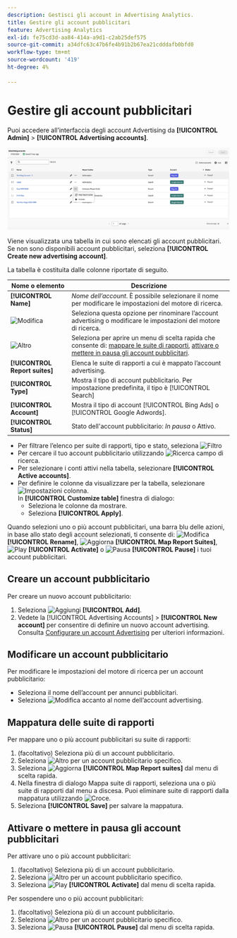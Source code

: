 ```yaml
---
description: Gestisci gli account in Advertising Analytics.
title: Gestire gli account pubblicitari
feature: Advertising Analytics
exl-id: fe75cd3d-aa84-414a-a9d1-c2ab25def575
source-git-commit: a34dfc63c47b6fe4b91b2b67ea21cdddafb0bfd0
workflow-type: tm+mt
source-wordcount: '419'
ht-degree: 4%

---
```


# Gestire gli account pubblicitari

Puoi accedere all’interfaccia degli account Advertising da **[!UICONTROL Admin]** > **[!UICONTROL Advertising accounts]**.

![Account pubblicitari](assets/manage-ad-accounts.png)

Viene visualizzata una tabella in cui sono elencati gli account pubblicitari. Se non sono disponibili account pubblicitari, seleziona **[!UICONTROL Create new advertising account]**.

La tabella è costituita dalle colonne riportate di seguito.

| Nome o elemento | Descrizione |
|---|---|
| **[!UICONTROL Name]** | *Nome dell’account*. È possibile selezionare il nome per modificare le impostazioni del motore di ricerca. |
| ![Modifica](https://spectrum.adobe.com/static/icons/workflow_18/Smock_Edit_18_N.svg) | Seleziona questa opzione per rinominare l’account advertising o modificare le impostazioni del motore di ricerca. |
| ![Altro](https://spectrum.adobe.com/static/icons/workflow_18/Smock_More_18_N.svg) | Seleziona per aprire un menu di scelta rapida che consente di: [mappare le suite di rapporti](#map-reporting-suites), [attivare o mettere in pausa gli account pubblicitari](#activate-or-pause-advertising-accounts). |
| **[!UICONTROL Report suites]** | Elenca le suite di rapporti a cui è mappato l’account advertising. |
| **[!UICONTROL Type]** | Mostra il tipo di account pubblicitario. Per impostazione predefinita, il tipo è [!UICONTROL Search] |
| **[!UICONTROL Account]** | Mostra il tipo di account [!UICONTROL Bing Ads] o [!UICONTROL Google Adwords]. |
| **[!UICONTROL Status]** | Stato dell&#39;account pubblicitario: *In pausa* o Attivo. |


- Per filtrare l’elenco per suite di rapporti, tipo e stato, seleziona ![Filtro](https://spectrum.adobe.com/static/icons/workflow_18/Smock_Filter_18_N.svg)
- Per cercare il tuo account pubblicitario utilizzando ![Ricerca](https://spectrum.adobe.com/static/icons/workflow_18/Smock_Search_18_N.svg) campo di ricerca.
- Per selezionare i conti attivi nella tabella, selezionare **[!UICONTROL Active accounts]**.
- Per definire le colonne da visualizzare per la tabella, selezionare ![Impostazioni colonna](https://spectrum.adobe.com/static/icons/workflow_18/Smock_ColumnSettings_18_N.svg). <br/>In **[!UICONTROL Customize table]** finestra di dialogo:
   - Seleziona le colonne da mostrare.
   - Seleziona **[!UICONTROL Apply]**.

Quando selezioni uno o più account pubblicitari, una barra blu delle azioni, in base allo stato degli account selezionati, ti consente di: ![Modifica](https://spectrum.adobe.com/static/icons/workflow_18/Smock_Edit_18_N.svg) **[!UICONTROL Rename]**, ![Aggiorna](https://spectrum.adobe.com/static/icons/workflow_18/Smock_Refresh_18_N.svg) **[!UICONTROL Map Report Suites]**, ![Play](https://spectrum.adobe.com/static/icons/workflow_18/Smock_Play_18_N.svg) **[!UICONTROL Activate]** o ![Pausa](https://spectrum.adobe.com/static/icons/workflow_18/Smock_Pause_18_N.svg) **[!UICONTROL Pause]** i tuoi account pubblicitari.

## Creare un account pubblicitario

Per creare un nuovo account pubblicitario:

1. Seleziona ![Aggiungi](https://spectrum.adobe.com/static/icons/workflow_18/Smock_AddCircle_18_N.svg) **[!UICONTROL Add]**.
1. Vedete la [!UICONTROL Advertising Accounts] > **[!UICONTROL New account]** per consentire di definire un nuovo account advertising. Consulta [Configurare un account Advertising](aa-create-ad-account.md) per ulteriori informazioni.


## Modificare un account pubblicitario

Per modificare le impostazioni del motore di ricerca per un account pubblicitario:

- Seleziona il nome dell’account per annunci pubblicitari.
- Seleziona ![Modifica](https://spectrum.adobe.com/static/icons/workflow_18/Smock_Edit_18_N.svg) accanto al nome dell’account advertising.

## Mappatura delle suite di rapporti

Per mappare uno o più account pubblicitari su suite di rapporti:

1. (facoltativo) Seleziona più di un account pubblicitario.
1. Seleziona ![Altro](https://spectrum.adobe.com/static/icons/workflow_18/Smock_More_18_N.svg) per un account pubblicitario specifico.
1. Seleziona ![Aggiorna](https://spectrum.adobe.com/static/icons/workflow_18/Smock_Refresh_18_N.svg) **[!UICONTROL Map Report suites]** dal menu di scelta rapida.
1. Nella finestra di dialogo Mappa suite di rapporti, seleziona una o più suite di rapporti dal menu a discesa. Puoi eliminare suite di rapporti dalla mappatura utilizzando ![Croce](https://spectrum.adobe.com/static/icons/ui_18/CrossSize400.svg).
1. Seleziona **[!UICONTROL Save]** per salvare la mappatura.


## Attivare o mettere in pausa gli account pubblicitari

Per attivare uno o più account pubblicitari:

1. (facoltativo) Seleziona più di un account pubblicitario.
1. Seleziona ![Altro](https://spectrum.adobe.com/static/icons/workflow_18/Smock_More_18_N.svg) per un account pubblicitario specifico.
1. Seleziona ![Play](https://spectrum.adobe.com/static/icons/workflow_18/Smock_Play_18_N.svg) **[!UICONTROL Activate]** dal menu di scelta rapida.

Per sospendere uno o più account pubblicitari:

1. (facoltativo) Seleziona più di un account pubblicitario.
1. Seleziona ![Altro](https://spectrum.adobe.com/static/icons/workflow_18/Smock_More_18_N.svg) per un account pubblicitario specifico.
1. Seleziona ![Pausa](https://spectrum.adobe.com/static/icons/workflow_18/Smock_Pause_18_N.svg) **[!UICONTROL Pause]** dal menu di scelta rapida.

